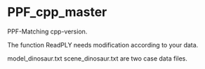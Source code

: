 # PPF_cpp_master
PPF-Matching cpp-version.

The function ReadPLY needs modification according to your data.

model_dinosaur.txt   scene_dinosaur.txt   are two case data files.
